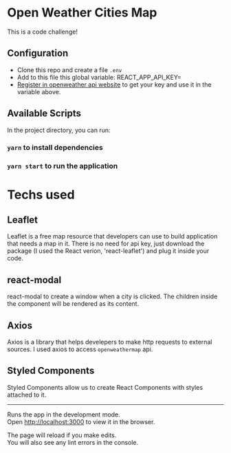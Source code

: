 # Open Weather Cities Map

This is a code challenge!

## Configuration

- Clone this repo and create a file `.env`
- Add to this file this global variable: REACT_APP_API_KEY=
- [Register in openweather api website](https://home.openweathermap.org/users/sign_up "Register in openweather api website") to get your key and use it in the variable above.

## Available Scripts

In the project directory, you can run:

### `yarn` to install dependencies

### `yarn start` to run the application

# Techs used

## Leaflet

Leaflet is a free map resource that developers can use to build application that needs a map in it. There is no need for api key, just download the package (I used the React verion, 'react-leaflet') and plug it inside your code.

## react-modal

react-modal to create a window when a city is clicked. The children inside the component <ReactModal> will be rendered as its content.

## Axios

Axios is a library that helps develepers to make http requests to external sources. I used axios to access `openweathermap` api.

## Styled Components

Styled Components allow us to create React Components with styles attached to it.

---

Runs the app in the development mode.\
Open [http://localhost:3000](http://localhost:3000) to view it in the browser.

The page will reload if you make edits.\
You will also see any lint errors in the console.
